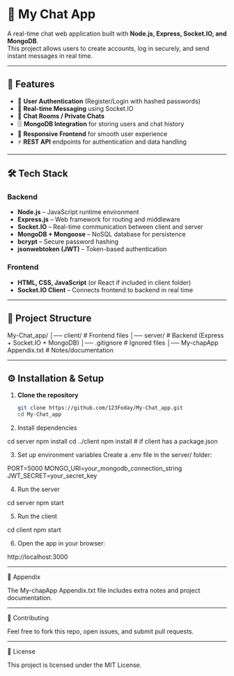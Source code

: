 
# 💬 My Chat App

A real-time chat web application built with **Node.js, Express, Socket.IO, and MongoDB**.  
This project allows users to create accounts, log in securely, and send instant messages in real time.  

---

## 🚀 Features
- 🔐 **User Authentication** (Register/Login with hashed passwords)
- 💬 **Real-time Messaging** using Socket.IO
- 👥 **Chat Rooms / Private Chats**
- 🗄️ **MongoDB Integration** for storing users and chat history
- 🎨 **Responsive Frontend** for smooth user experience
- ⚡ **REST API** endpoints for authentication and data handling

---

## 🛠️ Tech Stack

### Backend
- **Node.js** – JavaScript runtime environment
- **Express.js** – Web framework for routing and middleware
- **Socket.IO** – Real-time communication between client and server
- **MongoDB + Mongoose** – NoSQL database for persistence
- **bcrypt** – Secure password hashing
- **jsonwebtoken (JWT)** – Token-based authentication

### Frontend
- **HTML, CSS, JavaScript** (or React if included in client folder)
- **Socket.IO Client** – Connects frontend to backend in real time

---

## 📂 Project Structure

My-Chat_app/ │── client/        # Frontend files │── server/        # Backend (Express + Socket.IO + MongoDB) │── .gitignore     # Ignored files │── My-chapApp Appendix.txt # Notes/documentation

---

## ⚙️ Installation & Setup

1. **Clone the repository**
   ```bash
   git clone https://github.com/123Foday/My-Chat_app.git
   cd My-Chat_app

2. Install dependencies

cd server
npm install
cd ../client
npm install   # if client has a package.json


3. Set up environment variables Create a .env file in the server/ folder:

PORT=5000
MONGO_URI=your_mongodb_connection_string
JWT_SECRET=your_secret_key


4. Run the server

cd server
npm start


5. Run the client

cd client
npm start


6. Open the app in your browser:

http://localhost:3000




---

📖 Appendix

The My-chapApp Appendix.txt file includes extra notes and project documentation.


---

🤝 Contributing

Feel free to fork this repo, open issues, and submit pull requests.


---

📜 License

This project is licensed under the MIT License.
